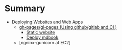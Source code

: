 # Summary

- [Deploying Websites and Web Apps](./chapter_1.md)
  - [gh-pages/gl-pages (Using github/gitlab and CI )](./deploy/chapter_1.md)
    - [Static website](./deploy/chapter_1.md)
    - [Deploy  mdbook](./deploy/chapter_1.md)
  - [ngninx-gunicorn at EC2]
